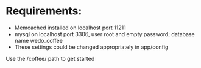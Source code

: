 Requirements:
=============
- Memcached installed on localhost port 11211
- mysql on localhost port 3306, user root and empty password; database name wedo_coffee
- These settings could be changed appropriately in app/config

Use the /coffee/ path to get started
